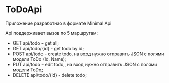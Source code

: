# ToDoApi

Приложение разработнао в формате Minimal Api

Api поддерживает вызов по 5 маршрутам:
- GET api/todo - get all;
- GET api/todo/{id} - get todo by id;
- POST api/todo - create todo, на вход нужно отправить JSON с полями модели ToDo (Id, Name);
- PUT api/todo - edit todo,, на вход нужно отправить JSON с полями модели ToDo;
- DELETE api/todo/{id} - delete todo; 
